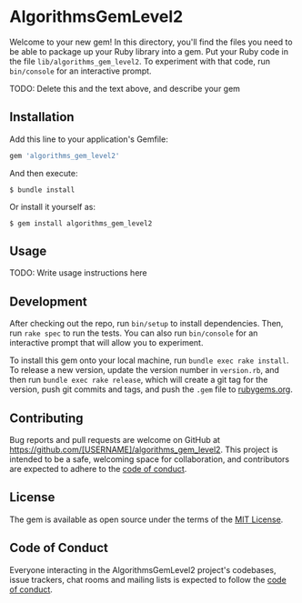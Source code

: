 # AlgorithmsGemLevel2

Welcome to your new gem! In this directory, you'll find the files you need to be able to package up your Ruby library into a gem. Put your Ruby code in the file `lib/algorithms_gem_level2`. To experiment with that code, run `bin/console` for an interactive prompt.

TODO: Delete this and the text above, and describe your gem

## Installation

Add this line to your application's Gemfile:

```ruby
gem 'algorithms_gem_level2'
```

And then execute:

    $ bundle install

Or install it yourself as:

    $ gem install algorithms_gem_level2

## Usage

TODO: Write usage instructions here

## Development

After checking out the repo, run `bin/setup` to install dependencies. Then, run `rake spec` to run the tests. You can also run `bin/console` for an interactive prompt that will allow you to experiment.

To install this gem onto your local machine, run `bundle exec rake install`. To release a new version, update the version number in `version.rb`, and then run `bundle exec rake release`, which will create a git tag for the version, push git commits and tags, and push the `.gem` file to [rubygems.org](https://rubygems.org).

## Contributing

Bug reports and pull requests are welcome on GitHub at https://github.com/[USERNAME]/algorithms_gem_level2. This project is intended to be a safe, welcoming space for collaboration, and contributors are expected to adhere to the [code of conduct](https://github.com/[USERNAME]/algorithms_gem_level2/blob/master/CODE_OF_CONDUCT.md).


## License

The gem is available as open source under the terms of the [MIT License](https://opensource.org/licenses/MIT).

## Code of Conduct

Everyone interacting in the AlgorithmsGemLevel2 project's codebases, issue trackers, chat rooms and mailing lists is expected to follow the [code of conduct](https://github.com/[USERNAME]/algorithms_gem_level2/blob/master/CODE_OF_CONDUCT.md).
